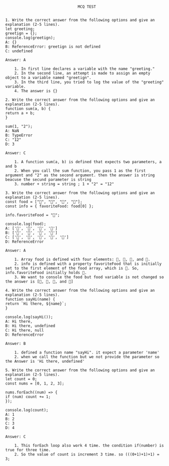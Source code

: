 
                                    MCQ TEST


    1. Write the correct answer from the following options and give an explanation (2-5 lines).
    let greeting;
    greetign = {};
    console.log(greetign);
    A: {}
    B: ReferenceError: greetign is not defined
    C: undefined

    Answer: A

        1. In first line declares a variable with the name "greeting."
        2. In the second line, an attempt is made to assign an empty object to a variable named "greetign".
        3. In the third line, you tried to log the value of the "greeting" variable.
        4. The answer is {}

    2. Write the correct answer from the following options and give an explanation (2-5 lines).
    function sum(a, b) {
    return a + b;
    }

    sum(1, "2");
    A: NaN
    B: TypeError
    C: "12"
    D: 3

    Answer: C

        1. A function sum(a, b) is defined that expects two parameters, a and b
        2. When you call the sum function, you pass 1 as the first argument and "2" as the second argument. then the answer is string beacuse the secund parameter is string
        3. number + string = string ; 1 + "2" = "12"

    3. Write the correct answer from the following options and give an explanation (2-5 lines).
    const food = ["🍕", "🍫", "🥑", "🍔"];
    const info = { favoriteFood: food[0] };

    info.favoriteFood = "🍝";

    console.log(food);
    A: ['🍕', '🍫', '🥑', '🍔']
    B: ['🍝', '🍫', '🥑', '🍔']
    C: ['🍝', '🍕', '🍫', '🥑', '🍔']
    D: ReferenceError

    Answer: A

        1. Array food is defined with four elements: 🍕, 🍫, 🥑, and 🍔.
        2. info is defined with a property favoriteFood that is initially set to the first element of the food array, which is 🍕. So, info.favoriteFood initially holds 🍕.
        3. We want to console the food but food variable is not changed so the answer is [🍕, 🍫, 🥑, and 🍔]

    4. Write the correct answer from the following options and give an explanation (2-5 lines).
    function sayHi(name) {
    return `Hi there, ${name}`;
    }

    console.log(sayHi());
    A: Hi there,
    B: Hi there, undefined
    C: Hi there, null
    D: ReferenceError

    Answer: B

        1. defined a function name "sayHi". it expect a parameter 'name'
        2. when we call the function but we not provide the parameter so the Answer is 'Hi there, undefined'

    5. Write the correct answer from the following options and give an explanation (2-5 lines).
    let count = 0;
    const nums = [0, 1, 2, 3];

    nums.forEach((num) => {
    if (num) count += 1;
    });

    console.log(count);
    A: 1
    B: 2
    C: 3
    D: 4

    Answer: C

        1. This forEach loop also work 4 time. the condition if(number) is true for three time.
        2. So the value of count is increment 3 time. so (((0+1)+1)+1) = 3;